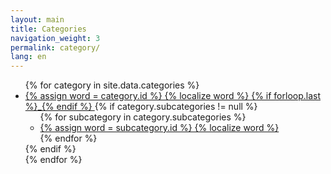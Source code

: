 ```yaml
---
layout: main
title: Categories
navigation_weight: 3
permalink: category/
lang: en
---
```


<div class="category">
  <ul class="category-list">
    {% for category in site.data.categories %}
    <li class="category-list-enclosure">
      <a class="category-list-link" href="{{site.production_url}}/category{{category.href}}">
        {% assign word = category.id %}
        {% localize word %}
        {% if forloop.last %}<blink>_</blink>{% endif %}
      </a>
      {% if category.subcategories != null %}
      <ul class="category-sub-list">
        {% for subcategory in category.subcategories %}
          <li class="category-sub-list-enclosure">
            <a class="category-sub-list-link" href="{{site.production_url}}/category{{category.href}}{{subcategory.href}}">
              {% assign word = subcategory.id %}
              {% localize word %}
            </a>
          </li>
        {% endfor %}
      </ul>
      {% endif %}
    </li>
    {% endfor %}
  </ul>
</div>
